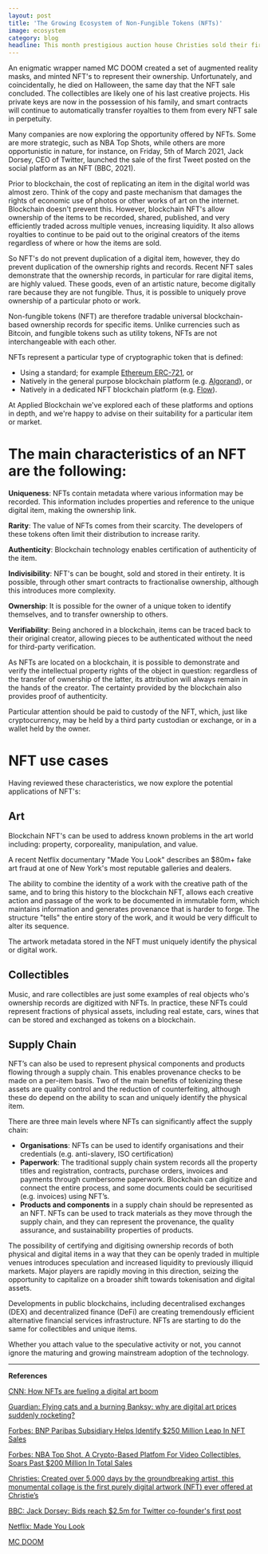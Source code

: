 ```yaml
---
layout: post
title: 'The Growing Ecosystem of Non-Fungible Tokens (NFTs)'
image: ecosystem
category: blog
headline: This month prestigious auction house Christies sold their first digital art using blockchain NFT (non-fungible tokens), and the NBA saw over $230 in new revenue from its NFT based Top Shots digital collectibles
---
```


An enigmatic wrapper named MC DOOM created a set of augmented reality masks, and minted NFT's to represent their ownership. Unfortunately, and coincidentally, he died on Halloween, the same day that the NFT sale concluded. The collectibles are likely one of his last creative projects. His private keys are now in the possession of his family, and smart contracts will continue to automatically transfer royalties to them from every NFT sale in perpetuity.

Many companies are now exploring the opportunity offered by NFTs. Some are more strategic, such as NBA Top Shots, while others are more opportunistic in nature, for instance, on Friday, 5th of March 2021, Jack Dorsey, CEO of Twitter, launched the sale of the first Tweet posted on the social platform as an NFT (BBC, 2021).

Prior to blockchain, the cost of replicating an item in the digital world was almost zero. Think of the copy and paste mechanism that damages the rights of economic use of photos or other works of art on the internet. Blockchain doesn't prevent this. However, blockchain NFT's allow ownership of the items to be recorded, shared, published, and very efficiently traded across multiple venues, increasing liquidity. It also allows royalties to continue to be paid out to the original creators of the items regardless of where or how the items are sold.

So NFT's do not prevent duplication of a digital item, however, they do prevent duplication of the ownership rights and records. Recent NFT sales demonstrate that the ownership records, in particular for rare digital items, are highly valued. These goods, even of an artistic nature, become digitally rare because they are not fungible. Thus, it is possible to uniquely prove ownership of a particular photo or work.

Non-fungible tokens (NFT) are therefore tradable universal blockchain-based ownership records for specific items. Unlike currencies such as Bitcoin, and fungible tokens such as utility tokens, NFTs are not interchangeable with each other.

NFTs represent a particular type of cryptographic token that is defined:

- Using a standard; for example [Ethereum ERC-721](https://eips.ethereum.org/EIPS/eip-721), or
- Natively in the general purpose blockchain platform (e.g. [Algorand](https://developer.algorand.org/search/?search_query=nft&category=all-categories)), or
- Natively in a dedicated NFT blockchain platform (e.g. [Flow](https://docs.onflow.org/)).

At Applied Blockchain we've explored each of these platforms and options in depth, and we're happy to advise on their suitability for a particular item or market.

# The main characteristics of an NFT are the following:

**Uniqueness**: NFTs contain metadata where various information may be recorded. This information includes properties and reference to the unique digital item, making the ownership link.

**Rarity**: The value of NFTs comes from their scarcity. The developers of these tokens often limit their distribution to increase rarity.

**Authenticity**: Blockchain technology enables certification of authenticity of the item.

**Indivisibility**: NFT's can be bought, sold and stored in their entirety. It is possible, through other smart contracts to fractionalise ownership, although this introduces more complexity.

**Ownership**: It is possible for the owner of a unique token to identify themselves, and to transfer ownership to others.

**Verifiability**: Being anchored in a blockchain, items can be traced back to their original creator, allowing pieces to be authenticated without the need for third-party verification.

As NFTs are located on a blockchain, it is possible to demonstrate and verify the intellectual property rights of the object in question: regardless of the transfer of ownership of the latter, its attribution will always remain in the hands of the creator. The certainty provided by the blockchain also provides proof of authenticity.

Particular attention should be paid to custody of the NFT, which, just like cryptocurrency, may be held by a third party custodian or exchange, or in a wallet held by the owner. 

# NFT use cases

Having reviewed these characteristics, we now explore the potential applications of NFT's:

## Art

Blockchain NFT's can be used to address known problems in the art world including: property, corporeality, manipulation, and value.

A recent Netflix documentary "Made You Look" describes an $80m+ fake art fraud at one of New York's most reputable galleries and dealers.

The ability to combine the identity of a work with the creative path of the same, and to bring this history to the blockchain NFT, allows each creative action and passage of the work to be documented in immutable form, which maintains information and generates provenance that is harder to forge. The structure "tells" the entire story of the work, and it would be very difficult to alter its sequence.

The artwork metadata stored in the NFT must uniquely identify the physical or digital work.

## Collectibles

Music, and rare collectibles are just some examples of real objects who's ownership records are digitized with NFTs. In practice, these NFTs could represent fractions of physical assets, including real estate, cars, wines that can be stored and exchanged as tokens on a blockchain.

## Supply Chain

NFT’s can also be used to represent physical components and products flowing through a supply chain. This enables provenance checks to be made on a per-item basis. Two of the main benefits of tokenizing these assets are quality control and the reduction of counterfeiting, although these do depend on the ability to scan and uniquely identify the physical item.

There are three main levels where NFTs can significantly affect the supply chain:

- **Organisations**: NFTs can be used to identify organisations and their credentials (e.g. anti-slavery, ISO certification)
- **Paperwork**: The traditional supply chain system records all the property titles and registration, contracts, purchase orders, invoices and payments  through cumbersome paperwork. Blockchain can digitize and connect the entire process, and some documents could be securitised (e.g. invoices) using NFT’s.
- **Products and components** in a supply chain should be represented as an NFT. NFTs can be used to track materials as they move through the supply chain, and they can represent the provenance, the quality assurance, and sustainability properties of products.

The possibility of certifying and digitising ownership records of both physical and digital items in a way that they can be openly traded in multiple venues introduces speculation and increased liquidity to previously illiquid markets. Major players are rapidly moving in this direction, seizing the opportunity to capitalize on a broader shift towards tokenisation and digital assets.

Developments in public blockchains, including decentralised exchanges (DEX) and decentralized finance (DeFi) are creating tremendously efficient alternative financial services infrastructure. NFTs are starting to do the same for collectibles and unique items.

Whether you attach value to the speculative activity or not, you cannot ignore the maturing and growing mainstream adoption of the technology.

---

**References**

[CNN: How NFTs are fueling a digital art boom](https://edition.cnn.com/style/article/nft-digital-art-boom/index.html)

[Guardian: Flying cats and a burning Banksy: why are digital art prices suddenly rocketing?](https://www.theguardian.com/artanddesign/2021/mar/09/nfts-flying-cats-burning-banksy-digital-art-crypto-art-bitcoin-rocketing)

[Forbes: BNP Paribas Subsidiary Helps Identify $250 Million Leap In NFT Sales](https://www.forbes.com/sites/ninabambysheva/2021/02/15/french-banking-giant-bnp-paribas-details-explosion-of-new-crypto-sector-with-250-million-sales-volume/)

[Forbes: NBA Top Shot, A Crypto-Based Platfom For Video Collectibles, Soars Past $200 Million In Total Sales](https://www.forbes.com/sites/tommybeer/2021/02/23/nba-top-shot-a-crypto-based-platfom-for-video-collectibles-soars-past-200-million-in-total-sales/ )

[Christies: Created over 5,000 days by the groundbreaking artist, this monumental collage is the first purely digital artwork (NFT) ever offered at Christie’s](https://www.christies.com/features/Monumental-collage-by-Beeple-is-first-purely-digital-artwork-NFT-to-come-to-auction-11510-7.aspx )

[BBC: Jack Dorsey: Bids reach $2.5m for Twitter co-founder's first post](https://www.bbc.com/news/world-us-canada-56307153 )

[Netflix: Made You Look](https://www.netflix.com/gb/title/81406333)

[MC DOOM](https://decrypt.co/53019/mf-doom-enigmatic-rapper-leaves-behind-crypto-art-legacy)
